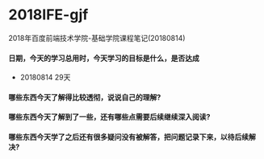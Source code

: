 # 2018IFE-gjf 
2018年百度前端技术学院-基础学院课程笔记(20180814)
  
#### 日期，今天的学习总用时，今天学习的目标是什么，是否达成
  
  * 20180814 29天

#### 哪些东西今天了解得比较透彻，说说自己的理解?
#### 哪些东西今天了解到了一些，还有哪些点需要后续继续深入阅读?
#### 哪些东西今天学了之后还有很多疑问没有被解答，把问题记录下来，以待后续解决?